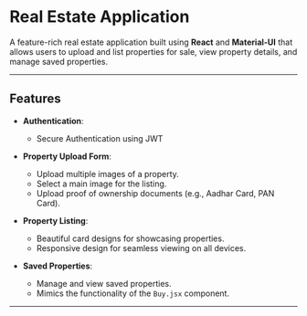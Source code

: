 # Real Estate Application

A feature-rich real estate application built using **React** and **Material-UI** that allows users to upload and list properties for sale, view property details, and manage saved properties.

---

## Features

- **Authentication**:
  - Secure Authentication using JWT   

- **Property Upload Form**:
  - Upload multiple images of a property.
  - Select a main image for the listing.
  - Upload proof of ownership documents (e.g., Aadhar Card, PAN Card).
  
- **Property Listing**:
  - Beautiful card designs for showcasing properties.
  - Responsive design for seamless viewing on all devices.

- **Saved Properties**:
  - Manage and view saved properties.
  - Mimics the functionality of the `Buy.jsx` component.

---

